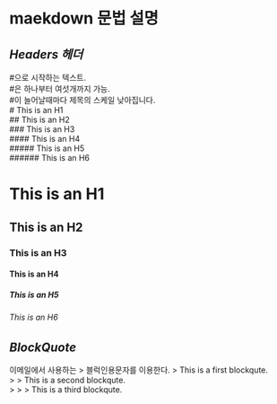 # maekdown 문법 설명
## _Headers 헤더_
#으로 시작하는 텍스트.<br>
#은 하나부터 여섯개까지 가능.<br>
#이 늘어날때마다 제목의 스케일 낮아집니다.<br>
\# This is an H1<br>
\## This is an H2<br>
\### This is an H3<br>
\#### This is an H4<br>
\##### This is an H5<br>
\###### This is an H6<br>
# This is an H1
## This is an H2
### This is an H3
#### This is an H4
##### This is an H5
###### This is an H6
## _BlockQuote_
이메일에서 사용하는 > 블럭인용문자를 이용한다.
\> This is a first blockqute.<br>
\>	> This is a second blockqute.<br>
\>	>	> This is a third blockqute.<br>
